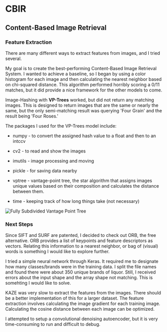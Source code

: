 # CBIR
## Content-Based Image Retrieval

### Feature Extraction

There are many different ways to extract features from images, and I tried several. 
  
My goal is to create the best-performing Content-Based Image Retrieval System. I wanted to achieve a baseline, so I began by using a color histogram for each image and then calculating the nearest neighbor based on chi-squared distance. This algorithm performed horribly scoring a 0/11 matches, but it did provide a nice framework for the other models to come. 
 
Image-Hashing with **VP-Trees** worked, but did not return any matching images. This is designed to return images that are the same or nearly the same, but the only semi-matching result was querying 'Four Grain' and the result being 'Four Roses.'

The packages I used for the VP-Trees model include:

* numpy - to convert the assigned hash value to a float and then to an intccv

* cv2 - to read and show the images

* imutils - image processing and moving

* pickle - for saving data nearby

* vptree - vantage-point tree, the star algorithm that assigns images unique values based on their composition and calculates the distance between them. 

* time - keeping track of how long things take (not necessary) 

![Fully Subdivided Vantage Point Tree](https://i.imgur.com/141xhIo.png)

### Next Steps

Since SIFT and SURF are patented, I decided to check out ORB, the free alternative. ORB provides a list of keypoints and feature descriptors as vectors. Relating this information to a nearest neighbor, or bag of (visual) words is something I would like to explore further. 
 
I tried a simple neural network through Keras. It required me to designate how many classes/brands were in the training data. I split the file names and found there were about 350 unique brands of liquor. Still, I received errors about the input shape and the array shape not matching. This is somehting I would like to solve. 

KAZE was very slow to extract the features from the images. There should be a better implementation of this for a larger dataset. The feature extraction involves calculating the image gradient for each training image. Calculating the cosine distance between each image can be optimized.

I attempted to setup a convolutional denoising autoencoder, but it is very time-consuming to run and difficult to debug. 

